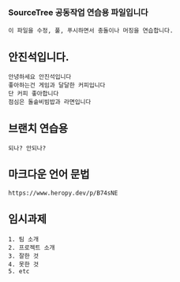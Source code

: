 ### SourceTree 공동작업 연습용 파일입니다
    이 파일을 수정, 풀, 푸시하면서 충돌이나 머징을 연습합니다.

## 안진석입니다.
    안녕하세요 안진석입니다
    좋아하는건 게임과 달달한 커피입니다
    단 커피 좋아합니다
    점심은 돌솥비빔밥과 라면입니다

## 브랜치 연습용
    되나? 안되나?

## 마크다운 언어 문법
    https://www.heropy.dev/p/B74sNE

## 임시과제
    1. 팀 소개
    2. 프로젝트 소개
    3. 잘한 것
    4. 못한 것
    5. etc